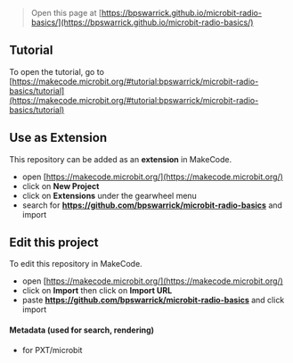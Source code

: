 
> Open this page at [https://bpswarrick.github.io/microbit-radio-basics/](https://bpswarrick.github.io/microbit-radio-basics/)

## Tutorial
To open the tutorial, go to [https://makecode.microbit.org/#tutorial:bpswarrick/microbit-radio-basics/tutorial](https://makecode.microbit.org/#tutorial:bpswarrick/microbit-radio-basics/tutorial)


## Use as Extension

This repository can be added as an **extension** in MakeCode.

* open [https://makecode.microbit.org/](https://makecode.microbit.org/)
* click on **New Project**
* click on **Extensions** under the gearwheel menu
* search for **https://github.com/bpswarrick/microbit-radio-basics** and import

## Edit this project

To edit this repository in MakeCode.

* open [https://makecode.microbit.org/](https://makecode.microbit.org/)
* click on **Import** then click on **Import URL**
* paste **https://github.com/bpswarrick/microbit-radio-basics** and click import

#### Metadata (used for search, rendering)

* for PXT/microbit
<script src="https://makecode.com/gh-pages-embed.js"></script><script>makeCodeRender("{{ site.makecode.home_url }}", "{{ site.github.owner_name }}/{{ site.github.repository_name }}");</script>

